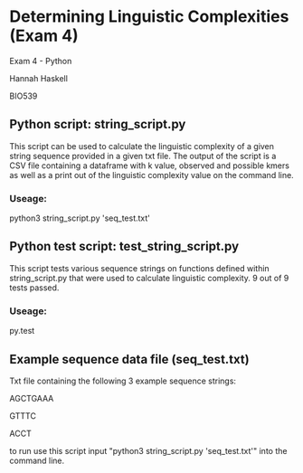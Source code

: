 # Determining Linguistic Complexities (Exam 4)
Exam 4 - Python

Hannah Haskell

BIO539



## Python script: string_script.py 

This script can be used to calculate the linguistic complexity of a given string sequence provided in a given txt file. The output of the script is a CSV file containing a dataframe with k value, observed and possible kmers as well as a print out of the linguistic complexity value on the command line.

### Useage:
python3 string_script.py 'seq_test.txt'


## Python test script: test_string_script.py

This script tests various sequence strings on functions defined within string_script.py that were used to calculate linguistic complexity. 9 out of 9 tests passed.

### Useage:
py.test


## Example sequence data file (seq_test.txt)
Txt file containing the following 3 example sequence strings:

AGCTGAAA

GTTTC

ACCT

to run use this script input "python3 string_script.py 'seq_test.txt'" into the command line.
